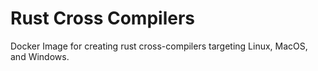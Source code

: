 # Rust Cross Compilers

Docker Image for creating rust cross-compilers targeting Linux, MacOS, and Windows.
